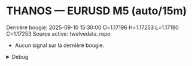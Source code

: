 # THANOS — EURUSD M5 (auto/15m)
Dernière bougie: 2025-09-10 15:30:00  O=1.17196  H=1.17253  L=1.17190  C=1.17253
Source active: twelvedata_repo

- Aucun signal sur la dernière bougie.

<details><summary>Debug</summary>

- TD_API_KEY manquant.

</details>
